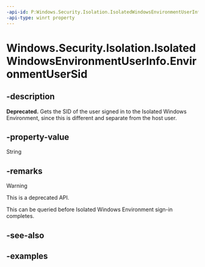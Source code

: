```yaml
---
-api-id: P:Windows.Security.Isolation.IsolatedWindowsEnvironmentUserInfo.EnvironmentUserSid
-api-type: winrt property
---
```


# Windows.Security.Isolation.IsolatedWindowsEnvironmentUserInfo.EnvironmentUserSid

<!--
public string EnvironmentUserSid { get; }
-->

## -description

**Deprecated.** Gets the SID of the user signed in to the Isolated Windows Environment, since this is different and separate from the host user.

## -property-value

String

## -remarks

> [!WARNING]
> This is a deprecated API.

This can be queried before Isolated Windows Environment sign-in completes.

## -see-also

## -examples
